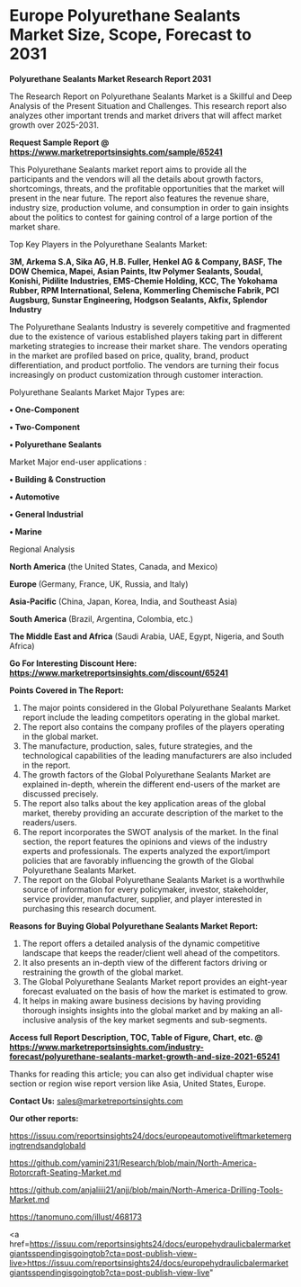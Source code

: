 # Europe Polyurethane Sealants Market Size, Scope, Forecast to 2031

<strong>Polyurethane Sealants Market Research Report 2031</strong>

The Research Report on Polyurethane Sealants Market is a Skillful and Deep Analysis of the Present Situation and Challenges. This research report also analyzes other important trends and market drivers that will affect market growth over 2025-2031.

<strong>Request Sample Report @ <a href=https://www.marketreportsinsights.com/sample/65241>https://www.marketreportsinsights.com/sample/65241</a></strong>

This Polyurethane Sealants market report aims to provide all the participants and the vendors will all the details about growth factors, shortcomings, threats, and the profitable opportunities that the market will present in the near future. The report also features the revenue share, industry size, production volume, and consumption in order to gain insights about the politics to contest for gaining control of a large portion of the market share.

Top Key Players in the Polyurethane Sealants Market:

<strong>3M, Arkema S.A, Sika AG, H.B. Fuller, Henkel AG & Company, BASF, The DOW Chemica, Mapei, Asian Paints, Itw Polymer Sealants, Soudal, Konishi, Pidilite Industries, EMS-Chemie Holding, KCC, The Yokohama Rubber, RPM International, Selena, Kommerling Chemische Fabrik, PCI Augsburg, Sunstar Engineering, Hodgson Sealants, Akfix, Splendor Industry</strong>

The Polyurethane Sealants Industry is severely competitive and fragmented due to the existence of various established players taking part in different marketing strategies to increase their market share. The vendors operating in the market are profiled based on price, quality, brand, product differentiation, and product portfolio. The vendors are turning their focus increasingly on product customization through customer interaction.

Polyurethane Sealants Market Major Types are:

<strong>• One-Component

• Two-Component

• Polyurethane Sealants</strong>

Market Major end-user applications :

<strong>• Building & Construction

• Automotive

• General Industrial

• Marine</strong>

Regional Analysis

</u><strong><b>North America</b></strong> (the United States, Canada, and Mexico)

<strong><b>Europe </b></strong>(Germany, France, UK, Russia, and Italy)

<strong><b>Asia-Pacific</b></strong> (China, Japan, Korea, India, and Southeast Asia)

<strong><b>South America</b></strong> (Brazil, Argentina, Colombia, etc.)

<strong><b>The Middle East and Africa</b></strong> (Saudi Arabia, UAE, Egypt, Nigeria, and South Africa)

<strong>Go For Interesting Discount Here: <a href=https://www.marketreportsinsights.com/discount/65241>https://www.marketreportsinsights.com/discount/65241</a></strong>

<strong>Points Covered in The Report:</strong>
<ol>
  <li>The major points considered in the Global Polyurethane Sealants Market report include the leading competitors operating in the global market.</li>
  <li>The report also contains the company profiles of the players operating in the global market.</li>
  <li>The manufacture, production, sales, future strategies, and the technological capabilities of the leading manufacturers are also included in the report.</li>
  <li>The growth factors of the Global Polyurethane Sealants Market are explained in-depth, wherein the different end-users of the market are discussed precisely.</li>
  <li>The report also talks about the key application areas of the global market, thereby providing an accurate description of the market to the readers/users.</li>
  <li>The report incorporates the SWOT analysis of the market. In the final section, the report features the opinions and views of the industry experts and professionals. The experts analyzed the export/import policies that are favorably influencing the growth of the Global Polyurethane Sealants Market.</li>
  <li>The report on the Global Polyurethane Sealants Market is a worthwhile source of information for every policymaker, investor, stakeholder, service provider, manufacturer, supplier, and player interested in purchasing this research document.</li>
</ol>
<strong>Reasons for Buying Global Polyurethane Sealants Market Report:</strong>

<ol>
  <li>The report offers a detailed analysis of the dynamic competitive landscape that keeps the reader/client well ahead of the competitors.</li>
  <li>It also presents an in-depth view of the different factors driving or restraining the growth of the global market.</li>
  <li>The Global Polyurethane Sealants Market report provides an eight-year forecast evaluated on the basis of how the market is estimated to grow.</li>
  <li>It helps in making aware business decisions by having providing thorough insights insights into the global market and by making an all-inclusive analysis of the key market segments and sub-segments.</li>
</ol>
<strong>Access full Report Description, TOC, Table of Figure, Chart, etc. @ <a href=https://www.marketreportsinsights.com/industry-forecast/polyurethane-sealants-market-growth-and-size-2021-65241>https://www.marketreportsinsights.com/industry-forecast/polyurethane-sealants-market-growth-and-size-2021-65241</a></strong>


Thanks for reading this article; you can also get individual chapter wise section or region wise report version like Asia, United States, Europe.

<strong>Contact Us:</strong>
sales@marketreportsinsights.com

<strong>Our other reports:</strong>

<a href=https://issuu.com/reportsinsights24/docs/europeautomotiveliftmarketemergingtrendsandglobald>https://issuu.com/reportsinsights24/docs/europeautomotiveliftmarketemergingtrendsandglobald</a>

<a href=https://github.com/yamini231/Research/blob/main/North-America-Rotorcraft-Seating-Market.md>https://github.com/yamini231/Research/blob/main/North-America-Rotorcraft-Seating-Market.md</a>

<a href=https://github.com/anjaliiii21/anjj/blob/main/North-America-Drilling-Tools-Market.md>https://github.com/anjaliiii21/anjj/blob/main/North-America-Drilling-Tools-Market.md</a>

<a href=https://tanomuno.com/illust/468173>https://tanomuno.com/illust/468173</a>

<a href=https://issuu.com/reportsinsights24/docs/europehydraulicbalermarketgiantsspendingisgoingtob?cta=post-publish-view-live>https://issuu.com/reportsinsights24/docs/europehydraulicbalermarketgiantsspendingisgoingtob?cta=post-publish-view-live</a>"
